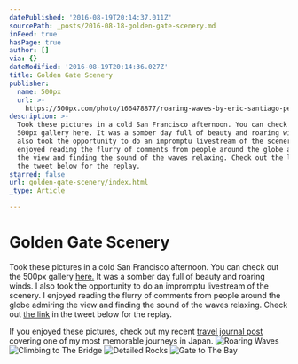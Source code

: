 ```yaml
---
datePublished: '2016-08-19T20:14:37.011Z'
sourcePath: _posts/2016-08-18-golden-gate-scenery.md
inFeed: true
hasPage: true
author: []
via: {}
dateModified: '2016-08-19T20:14:36.027Z'
title: Golden Gate Scenery
publisher:
  name: 500px
  url: >-
    https://500px.com/photo/166478877/roaring-waves-by-eric-santiago-pe%C3%B1a?ctx_page=1&from=gallery&galleryPath=23548399&user_id=18945239
description: >-
  Took these pictures in a cold San Francisco afternoon. You can check out the
  500px gallery here. It was a somber day full of beauty and roaring winds. I
  also took the opportunity to do an impromptu livestream of the scenery. I
  enjoyed reading the flurry of comments from people around the globe admiring
  the view and finding the sound of the waves relaxing. Check out the link in
  the tweet below for the replay.
starred: false
url: golden-gate-scenery/index.html
_type: Article

---
```

# Golden Gate Scenery

Took these pictures in a cold San Francisco afternoon. You can check out the 500px gallery [here.][0] It was a somber day full of beauty and roaring winds. I also took the opportunity to do an impromptu livestream of the scenery. I enjoyed reading the flurry of comments from people around the globe admiring the view and finding the sound of the waves relaxing. Check out [the link][1] in the tweet below for the replay.

If you enjoyed these pictures, check out my recent [travel journal post][2] covering one of my most memorable journeys in Japan.
![Roaring Waves](https://the-grid-user-content.s3-us-west-2.amazonaws.com/0e320570-4273-4cb7-b9a7-32fc9d845824.jpg)
![Climbing to The Bridge](https://the-grid-user-content.s3-us-west-2.amazonaws.com/e16477f6-21cf-4696-ba4b-d6d34055a1d0.jpg)
![Detailed Rocks](https://the-grid-user-content.s3-us-west-2.amazonaws.com/b8acd58e-f393-4bca-b57e-58d66cd11834.jpg)
![Gate to The Bay](https://the-grid-user-content.s3-us-west-2.amazonaws.com/6f8c737d-1927-48ca-a30e-cbfc5fcedfd2.jpg)

[0]: http://t.umblr.com/redirect?z=https%3A%2F%2Fwww.500px.com%2Fquestion_modernity%2Fgalleries%2Fsan-francisco&t=MjcxZTQyNzMyZmQ0MTA5Nzg3MGJmZWZjZmMzNTY5NzkxMTBhZWFkYSxhYjZ3V1g0cg%3D%3D
[1]: https://www.periscope.tv/w/1nAKEbRVnyAGL "Relax while thinking about the meaning of life"
[2]: https://questioningmodernity-blog.tumblr.com/post/148651756409/weekend-in-the-mountains